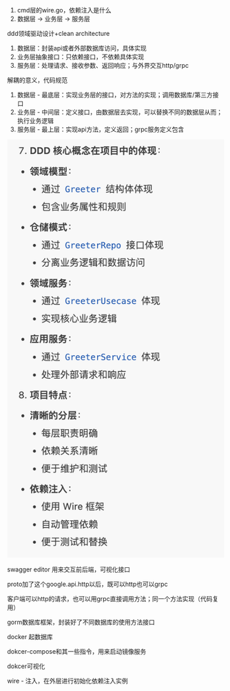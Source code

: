 1. cmd层的wire.go，依赖注入是什么
2. 数据层 -> 业务层 -> 服务层

ddd领域驱动设计+clean architecture

1. 数据层：封装api或者外部数据库访问，具体实现
2. 业务层抽象接口：只依赖接口，不依赖具体实现
3. 服务层：处理请求、接收参数、返回响应；与外界交互http/grpc

解耦的意义，代码规范

1. 数据层 - 最底层：实现业务层的接口，对方法的实现；调用数据库/第三方接口
2. 业务层 - 中间层：定义接口，由数据层去实现，可以替换不同的数据层从而；执行业务逻辑
3. 服务层 - 最上层：实现api方法，定义返回；grpc服务定义包含

![1746971308593](images/john_readcode/1746971308593.png)

swagger editor 用来交互前后端，可视化接口

proto加了这个google.api.http以后，既可以http也可以grpc

客户端可以http的请求，也可以用grpc直接调用方法；同一个方法实现（代码复用）

gorm数据库框架，封装好了不同数据库的使用方法接口

docker 起数据库

dokcer-compose和其一些指令，用来启动镜像服务

dokcer可视化

wire - 注入，在外层进行初始化依赖注入实例

